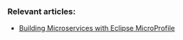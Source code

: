 ### Relevant articles:

- [Building Microservices with Eclipse MicroProfile](http://www.baeldung.com/eclipse-microprofile)
